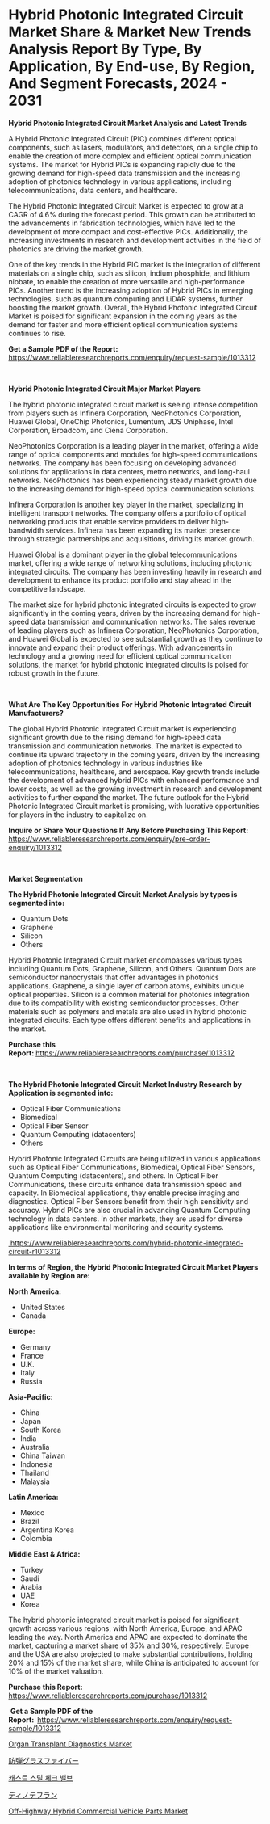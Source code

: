 <p><h1>Hybrid Photonic Integrated Circuit Market Share & Market New Trends Analysis Report By Type, By Application, By End-use, By Region, And Segment Forecasts, 2024 - 2031</h1></p><p><strong>Hybrid Photonic Integrated Circuit Market Analysis and Latest Trends</strong></p>
<p><p>A Hybrid Photonic Integrated Circuit (PIC) combines different optical components, such as lasers, modulators, and detectors, on a single chip to enable the creation of more complex and efficient optical communication systems. The market for Hybrid PICs is expanding rapidly due to the growing demand for high-speed data transmission and the increasing adoption of photonics technology in various applications, including telecommunications, data centers, and healthcare.</p><p>The Hybrid Photonic Integrated Circuit Market is expected to grow at a CAGR of 4.6% during the forecast period. This growth can be attributed to the advancements in fabrication technologies, which have led to the development of more compact and cost-effective PICs. Additionally, the increasing investments in research and development activities in the field of photonics are driving the market growth.</p><p>One of the key trends in the Hybrid PIC market is the integration of different materials on a single chip, such as silicon, indium phosphide, and lithium niobate, to enable the creation of more versatile and high-performance PICs. Another trend is the increasing adoption of Hybrid PICs in emerging technologies, such as quantum computing and LiDAR systems, further boosting the market growth. Overall, the Hybrid Photonic Integrated Circuit Market is poised for significant expansion in the coming years as the demand for faster and more efficient optical communication systems continues to rise.</p></p>
<p><strong>Get a Sample PDF of the Report:&nbsp;</strong> <a href="https://www.reliableresearchreports.com/enquiry/request-sample/1013312">https://www.reliableresearchreports.com/enquiry/request-sample/1013312</a></p>
<p>&nbsp;</p>
<p><strong>Hybrid Photonic Integrated Circuit Major Market Players</strong></p>
<p><p>The hybrid photonic integrated circuit market is seeing intense competition from players such as Infinera Corporation, NeoPhotonics Corporation, Huawei Global, OneChip Photonics, Lumentum, JDS Uniphase, Intel Corporation, Broadcom, and Ciena Corporation. </p><p>NeoPhotonics Corporation is a leading player in the market, offering a wide range of optical components and modules for high-speed communications networks. The company has been focusing on developing advanced solutions for applications in data centers, metro networks, and long-haul networks. NeoPhotonics has been experiencing steady market growth due to the increasing demand for high-speed optical communication solutions.</p><p>Infinera Corporation is another key player in the market, specializing in intelligent transport networks. The company offers a portfolio of optical networking products that enable service providers to deliver high-bandwidth services. Infinera has been expanding its market presence through strategic partnerships and acquisitions, driving its market growth.</p><p>Huawei Global is a dominant player in the global telecommunications market, offering a wide range of networking solutions, including photonic integrated circuits. The company has been investing heavily in research and development to enhance its product portfolio and stay ahead in the competitive landscape.</p><p>The market size for hybrid photonic integrated circuits is expected to grow significantly in the coming years, driven by the increasing demand for high-speed data transmission and communication networks. The sales revenue of leading players such as Infinera Corporation, NeoPhotonics Corporation, and Huawei Global is expected to see substantial growth as they continue to innovate and expand their product offerings. With advancements in technology and a growing need for efficient optical communication solutions, the market for hybrid photonic integrated circuits is poised for robust growth in the future.</p></p>
<p>&nbsp;</p>
<p><strong>What Are The Key Opportunities For Hybrid Photonic Integrated Circuit Manufacturers?</strong></p>
<p><p>The global Hybrid Photonic Integrated Circuit market is experiencing significant growth due to the rising demand for high-speed data transmission and communication networks. The market is expected to continue its upward trajectory in the coming years, driven by the increasing adoption of photonics technology in various industries like telecommunications, healthcare, and aerospace. Key growth trends include the development of advanced hybrid PICs with enhanced performance and lower costs, as well as the growing investment in research and development activities to further expand the market. The future outlook for the Hybrid Photonic Integrated Circuit market is promising, with lucrative opportunities for players in the industry to capitalize on.</p></p>
<p><strong>Inquire or Share Your Questions If Any Before Purchasing This Report:</strong> <a href="https://www.reliableresearchreports.com/enquiry/pre-order-enquiry/1013312">https://www.reliableresearchreports.com/enquiry/pre-order-enquiry/1013312</a></p>
<p>&nbsp;</p>
<p><strong>Market Segmentation</strong></p>
<p><strong>The Hybrid Photonic Integrated Circuit Market Analysis by types is segmented into:</strong></p>
<p><ul><li>Quantum Dots</li><li>Graphene</li><li>Silicon</li><li>Others</li></ul></p>
<p><p>Hybrid Photonic Integrated Circuit market encompasses various types including Quantum Dots, Graphene, Silicon, and Others. Quantum Dots are semiconductor nanocrystals that offer advantages in photonics applications. Graphene, a single layer of carbon atoms, exhibits unique optical properties. Silicon is a common material for photonics integration due to its compatibility with existing semiconductor processes. Other materials such as polymers and metals are also used in hybrid photonic integrated circuits. Each type offers different benefits and applications in the market.</p></p>
<p><strong>Purchase this Report:&nbsp;</strong><a href="https://www.reliableresearchreports.com/purchase/1013312">https://www.reliableresearchreports.com/purchase/1013312</a></p>
<p>&nbsp;</p>
<p><strong>The Hybrid Photonic Integrated Circuit Market Industry Research by Application is segmented into:</strong></p>
<p><ul><li>Optical Fiber Communications</li><li>Biomedical</li><li>Optical Fiber Sensor</li><li>Quantum Computing (datacenters)</li><li>Others</li></ul></p>
<p><p>Hybrid Photonic Integrated Circuits are being utilized in various applications such as Optical Fiber Communications, Biomedical, Optical Fiber Sensors, Quantum Computing (datacenters), and others. In Optical Fiber Communications, these circuits enhance data transmission speed and capacity. In Biomedical applications, they enable precise imaging and diagnostics. Optical Fiber Sensors benefit from their high sensitivity and accuracy. Hybrid PICs are also crucial in advancing Quantum Computing technology in data centers. In other markets, they are used for diverse applications like environmental monitoring and security systems.</p></p>
<p><a href="https://www.reliableresearchreports.com/hybrid-photonic-integrated-circuit-r1013312">&nbsp;https://www.reliableresearchreports.com/hybrid-photonic-integrated-circuit-r1013312</a></p>
<p><strong>In terms of Region, the Hybrid Photonic Integrated Circuit Market Players available by Region are:</strong></p>
<p>
    <p> <strong> North America: </strong>
        <ul>
            <li>United States</li>
            <li>Canada</li>
        </ul>
        </p> 
    <p> <strong> Europe: </strong>
        <ul>
            <li>Germany</li>
            <li>France</li>
            <li>U.K.</li>
            <li>Italy</li>
            <li>Russia</li>
        </ul>
        </p> 
    <p> <strong> Asia-Pacific: </strong>
        <ul>
            <li>China</li>
            <li>Japan</li>
            <li>South Korea</li>
            <li>India</li>
            <li>Australia</li>
            <li>China Taiwan</li>
            <li>Indonesia</li>
            <li>Thailand</li>
            <li>Malaysia</li>
        </ul>
        </p> 
    <p> <strong> Latin America: </strong>
        <ul>
            <li>Mexico</li>
            <li>Brazil</li>
            <li>Argentina Korea</li>
            <li>Colombia</li>
        </ul>
        </p> 
    <p> <strong> Middle East & Africa: </strong>
        <ul>
            <li>Turkey</li>
            <li>Saudi</li>
            <li>Arabia</li>
            <li>UAE</li>
            <li>Korea</li>
        </ul>
    </p>
    </p>
<p><p>The hybrid photonic integrated circuit market is poised for significant growth across various regions, with North America, Europe, and APAC leading the way. North America and APAC are expected to dominate the market, capturing a market share of 35% and 30%, respectively. Europe and the USA are also projected to make substantial contributions, holding 20% and 15% of the market share, while China is anticipated to account for 10% of the market valuation.</p></p>
<p><strong>Purchase this Report: </strong><a href="https://www.reliableresearchreports.com/purchase/1013312">https://www.reliableresearchreports.com/purchase/1013312</a></p>
<p>&nbsp;<strong>Get a Sample PDF of the Report:&nbsp;&nbsp;</strong><a href="https://www.reliableresearchreports.com/enquiry/request-sample/1013312">https://www.reliableresearchreports.com/enquiry/request-sample/1013312</a></p>
<p><strong></strong></p>
<p><p><a href="https://www.linkedin.com/pulse/organ-transplant-diagnostics-market-size-cagr-trends-2024-2030-qjhwf">Organ Transplant Diagnostics Market</a></p><p><a href="https://github.com/lababdou/Market-Research-Report-List-3/blob/main/833477154546.md">防弾グラスファイバー</a></p><p><a href="https://github.com/jntpkh496620/Market-Research-Report-List-2/blob/main/325010251574.md">캐스트 스틸 체크 밸브</a></p><p><a href="https://medium.com/@jaylonlesch1993/tainotefuran-shiichu-no-saizu-wa-global-sangyo-ni-okeru-saikou-no-maketeingu-channeru-wo-akasu-1639456a72a0">ディノテフラン</a></p><p><a href="https://www.linkedin.com/pulse/off-highway-hybrid-commercial-vehicle-parts-market-exploring-tsjgf?trackingId=vcGltCVJy99%2FgyNeIIlZRg%3D%3D">Off-Highway Hybrid Commercial Vehicle Parts Market</a></p></p>